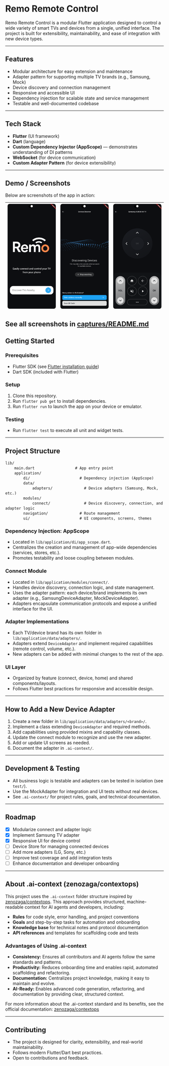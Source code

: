 
# Remo Remote Control

Remo Remote Control is a modular Flutter application designed to control a wide variety of smart TVs and devices from a single, unified interface. The project is built for extensibility, maintainability, and ease of integration with new device types.

---

## Features
- Modular architecture for easy extension and maintenance
- Adapter pattern for supporting multiple TV brands (e.g., Samsung, Mock)
- Device discovery and connection management
- Responsive and accessible UI
- Dependency injection for scalable state and service management
- Testable and well-documented codebase

---

## Tech Stack
- **Flutter** (UI framework)
- **Dart** (language)
- **Custom Dependency Injector (AppScope)** — demonstrates understanding of DI patterns
- **WebSocket** (for device communication)
- **Custom Adapter Pattern** (for device extensibility)


---

## Demo / Screenshots
Below are screenshots of the app in action:

| ![App Screenshot 1](captures/1.png) | ![App Screenshot 2](captures/2.png) | ![App Screenshot 5](captures/5.png) |
|-------------------------------------|-------------------------------------|-------------------------------------|

See all screenshots in [captures/README.md](captures/README.md)
---

## Getting Started

### Prerequisites
- Flutter SDK (see [Flutter installation guide](https://docs.flutter.dev/get-started/install))
- Dart SDK (included with Flutter)

### Setup
1. Clone this repository.
2. Run `flutter pub get` to install dependencies.
3. Run `flutter run` to launch the app on your device or emulator.

### Testing
- Run `flutter test` to execute all unit and widget tests.

---

## Project Structure

```
lib/
	main.dart                  # App entry point
	application/
		di/                      # Dependency injection (AppScope)
		data/
			adapters/              # Device adapters (Samsung, Mock, etc.)
		modules/
			connect/               # Device discovery, connection, and adapter logic
		navigation/              # Route management
		ui/                      # UI components, screens, themes
```

### Dependency Injection: AppScope
- Located in `lib/application/di/app_scope.dart`.
- Centralizes the creation and management of app-wide dependencies (services, stores, etc.).
- Promotes testability and loose coupling between modules.

### Connect Module
- Located in `lib/application/modules/connect/`.
- Handles device discovery, connection logic, and state management.
- Uses the adapter pattern: each device/brand implements its own adapter (e.g., SamsungDeviceAdapter, MockDeviceAdapter).
- Adapters encapsulate communication protocols and expose a unified interface for the UI.

### Adapter Implementations
- Each TV/device brand has its own folder in `lib/application/data/adapters/`.
- Adapters extend `DeviceAdapter` and implement required capabilities (remote control, volume, etc.).
- New adapters can be added with minimal changes to the rest of the app.

### UI Layer
- Organized by feature (connect, device, home) and shared components/layouts.
- Follows Flutter best practices for responsive and accessible design.

---

## How to Add a New Device Adapter
1. Create a new folder in `lib/application/data/adapters/<brand>/`.
2. Implement a class extending `DeviceAdapter` and required methods.
3. Add capabilities using provided mixins and capability classes.
4. Update the connect module to recognize and use the new adapter.
5. Add or update UI screens as needed.
6. Document the adapter in `.ai-context/`.

---

## Development & Testing
- All business logic is testable and adapters can be tested in isolation (see `test/`).
- Use the MockAdapter for integration and UI tests without real devices.
- See `.ai-context/` for project rules, goals, and technical documentation.

---

## Roadmap
- [x] Modularize connect and adapter logic
- [x] Implement Samsung TV adapter
- [x] Responsive UI for device control
- [ ] Device Store for managing connected devices
- [ ] Add more adapters (LG, Sony, etc.)
- [ ] Improve test coverage and add integration tests
- [ ] Enhance documentation and developer onboarding

---

## About .ai-context (zenozaga/contextops)

This project uses the `.ai-context` folder structure inspired by [zenozaga/contextops](https://github.com/zenozaga/zeno-contextops). This approach provides structured, machine-readable context for AI agents and developers, including:

- **Rules** for code style, error handling, and project conventions
- **Goals** and step-by-step tasks for automation and onboarding
- **Knowledge base** for technical notes and protocol documentation
- **API references** and templates for scaffolding code and tests

### Advantages of Using .ai-context
- **Consistency:** Ensures all contributors and AI agents follow the same standards and patterns.
- **Productivity:** Reduces onboarding time and enables rapid, automated scaffolding and refactoring.
- **Documentation:** Centralizes project knowledge, making it easy to maintain and evolve.
- **AI-Ready:** Enables advanced code generation, refactoring, and documentation by providing clear, structured context.

For more information about the .ai-context standard and its benefits, see the official documentation: [zenozaga/contextops](https://github.com/zenozaga/zeno-contextops)

---

## Contributing
- The project is designed for clarity, extensibility, and real-world maintainability.
- Follows modern Flutter/Dart best practices.
- Open to contributions and feedback.


